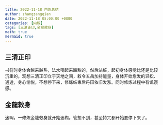 ```yaml
---
title: 2022-11-18 内炼总结
author: zhangzangqian
date: 2022-11-18 08:00:00 +0800
categories: [内炼]
tags: [三清正印,金龍敕身]
math: true
mermaid: true
---
```


## 三清正印

书符时身体会越来越热，法水喝起来甜甜的，然后站桩，起初身体感觉比还是比较沉重的，观想三清正印立于天地之间，敕令五岳加持能量，身体开始愈发的轻松、通透，身心愉悦，不想停下来，修炼结束后丹田依旧发涨。同时修炼过程中有饥饿感。

## 金龍敕身

迷啊，一修炼金龍敕身就开始迷糊，管想不到，甚至持咒都开始要停下来了。